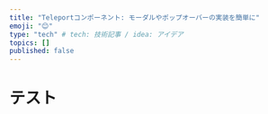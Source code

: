 ```yaml
---
title: "Teleportコンポーネント: モーダルやポップオーバーの実装を簡単に"
emoji: "😊"
type: "tech" # tech: 技術記事 / idea: アイデア
topics: []
published: false
---
```


# テスト